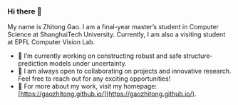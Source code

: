 ### Hi there 👋
My name is Zhitong Gao. I am a final-year master’s student in Computer Science at ShanghaiTech University. Currently, I am also a visiting student at EPFL Computer Vision Lab. 
- 🔭 I’m currently working on constructing robust and safe structure-prediction models under uncertainty.
- 🌱 I am always open to collaborating on projects and innovative research. Feel free to reach out for any exciting opportunities!
- 👀 For more about my work, visit my homepage: [https://gaozhitong.github.io/](https://gaozhitong.github.io/).

<!--
**gaozhitong/gaozhitong** is a ✨ _special_ ✨ repository because its `README.md` (this file) appears on your GitHub profile.

Here are some ideas to get you started:

- 🔭 I’m currently working on ...
- 🌱 I’m currently learning ...
- 👯 I’m looking to collaborate on ...
- 🤔 I’m looking for help with ...
- 💬 Ask me about ...
- 📫 How to reach me: ...
- 😄 Pronouns: ...
- ⚡ Fun fact: ...
-->
